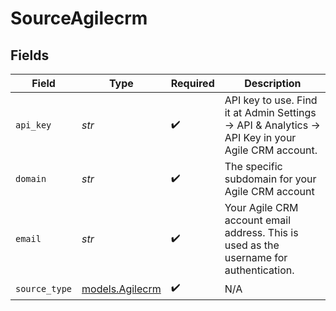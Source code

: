 # SourceAgilecrm


## Fields

| Field                                                                                              | Type                                                                                               | Required                                                                                           | Description                                                                                        |
| -------------------------------------------------------------------------------------------------- | -------------------------------------------------------------------------------------------------- | -------------------------------------------------------------------------------------------------- | -------------------------------------------------------------------------------------------------- |
| `api_key`                                                                                          | *str*                                                                                              | :heavy_check_mark:                                                                                 | API key to use. Find it at Admin Settings -> API & Analytics -> API Key in your Agile CRM account. |
| `domain`                                                                                           | *str*                                                                                              | :heavy_check_mark:                                                                                 | The specific subdomain for your Agile CRM account                                                  |
| `email`                                                                                            | *str*                                                                                              | :heavy_check_mark:                                                                                 | Your Agile CRM account email address. This is used as the username for authentication.             |
| `source_type`                                                                                      | [models.Agilecrm](../models/agilecrm.md)                                                           | :heavy_check_mark:                                                                                 | N/A                                                                                                |